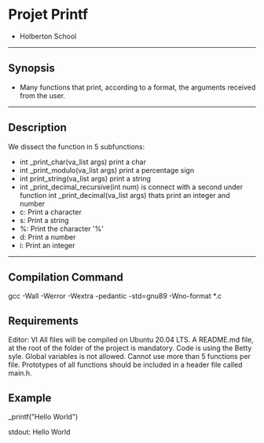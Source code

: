 
# Projet Printf
- Holberton School
--------------------
## Synopsis 
- Many functions that print, according to a format, the arguments received from the user.
--------------------------------------------
## Description 
We dissect the function in 5 subfunctions:
- int _print_char(va_list args) print a char 
- int _print_modulo(va_list args) print a percentage sign 
- int print_string(va_list args) print a string 
- int _print_decimal_recursive(int num) is connect with a second under function int _print_decimal(va_list args) thats print an integer and number
- c: Print a character
- s: Print a string
- %: Print the character '%'
- d: Print a number
- i: Print an integer
------------------------------------------------
## Compilation Command 
gcc -Wall -Werror -Wextra -pedantic -std=gnu89 -Wno-format *.c
## Requirements 
Editor: VI All files will be compiled on Ubuntu 20.04 LTS. A README.md file, at the root of the folder of the project is mandatory. Code is using the Betty syle. Global variables is not allowed. Cannot use more than 5 functions per file. Prototypes of all functions should be included in a header file called main.h.
## Example
_printf("Hello World")

stdout: Hello World

